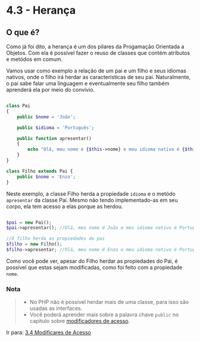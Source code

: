 # 4.3 - Herança

## O que é?

Como já foi dito, a herança é um dos pilares da Progamação Orientada a Objetos. Com ela é possível fazer o reuso de classes que contém atributos e metódos em comum.

Vamos usar como exemplo a relação de um pai e um filho e seus idiomas nativos, onde o filho irá herdar as características de seu pai. Naturalmente, o pai sabe falar uma linguagem e eventualmente seu filho também aprenderá ela por meio do convívio.

```php 

class Pai
{
    public $nome = 'João';

    public $idioma = 'Português';

    public function apresentar()
    {
        echo "Olá, meu nome é {$this->nome} e meu idioma nativo é {$this->idioma}!" . PHP_EOL;
    }
}

class Filho extends Pai {
    public $nome = 'Enzo';
}

```

Neste exemplo, a classe Filho herda a propiedade `idioma` e o metódo `apresentar` da classe Pai. Mesmo não tendo implementado-as em seu corpo, ela tem acesso a elas porque as herdou.

```php

$pai = new Pai();
$pai->apresentar(); //Olá, meu nome é João e meu idioma nativo é Português!

//O filho herda as propiedades do pai
$filho = new Filho();
$filho->apresentar; //Olá, meu nome é Enzo e meu idioma nativo é Português!
```

Como você pode ver, apesar do Filho herdar as propiedades do Pai, é possível que estas sejam modificadas, como foi feito com a propiedade `nome`.


### Nota
> - No PHP não é possível herdar mais de uma classe, para isso são usadas as interfaces.
> - Você poderá aprender mais sobre a palavra chave `public` no capitulo sobre [modificadores de acesso](4-Modificadores-de-acesso.md).

Ir para: [3.4 Modificares de Acesso](4-Modificadores-de-acesso.md)
